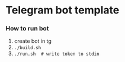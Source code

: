 # Telegram bot template

### How to run bot
1) create bot in tg
2) `./build.sh`
3) `./run.sh  # write token to stdin`
